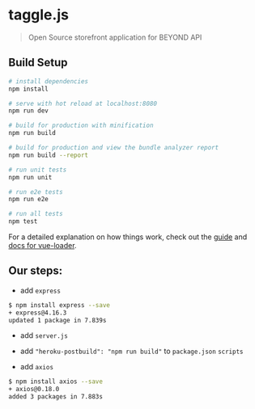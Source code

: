 # taggle.js

> Open Source storefront application for BEYOND API

## Build Setup

``` bash
# install dependencies
npm install

# serve with hot reload at localhost:8080
npm run dev

# build for production with minification
npm run build

# build for production and view the bundle analyzer report
npm run build --report

# run unit tests
npm run unit

# run e2e tests
npm run e2e

# run all tests
npm test
```

For a detailed explanation on how things work, check out the [guide](http://vuejs-templates.github.io/webpack/) and [docs for vue-loader](http://vuejs.github.io/vue-loader).



## Our steps:


* add `express`
```bash
$ npm install express --save
+ express@4.16.3
updated 1 package in 7.839s
```

* add `server.js`

* add `"heroku-postbuild": "npm run build"` to `package.json` `scripts`

* add `axios`

```bash
$ npm install axios --save
+ axios@0.18.0
added 3 packages in 7.883s
```
